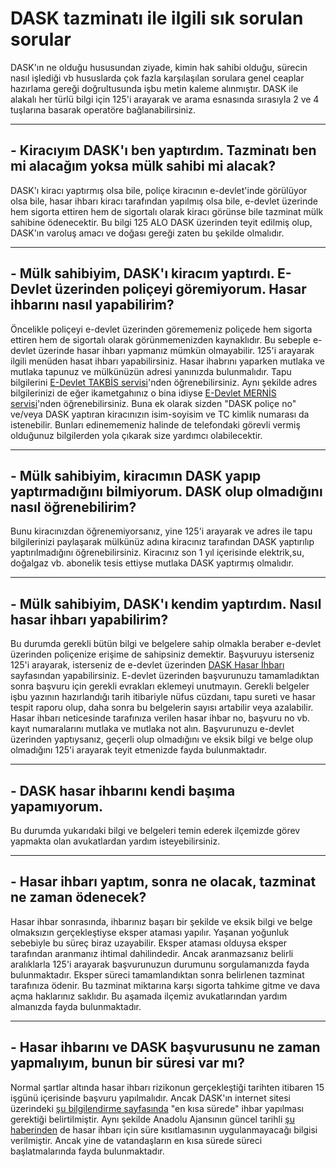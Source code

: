 # DASK tazminatı ile ilgili sık sorulan sorular
DASK'ın ne olduğu hususundan ziyade, kimin hak sahibi olduğu, sürecin nasıl işlediği vb hususlarda çok fazla karşılaşılan sorulara genel ceaplar hazırlama gereği doğrultusunda işbu metin kaleme alınmıştır. DASK ile alakalı her türlü bilgi için 125'i arayarak ve arama esnasında sırasıyla 2 ve 4 tuşlarına basarak operatöre bağlanabilirsiniz.  

--------------  
## - Kiracıyım DASK'ı ben yaptırdım. Tazminatı ben mi alacağım yoksa mülk sahibi mi alacak?
DASK'ı kiracı yaptırmış olsa bile, poliçe kiracının e-devlet'inde görülüyor olsa bile, hasar ihbarı kiracı tarafından yapılmış olsa bile, e-devlet üzerinde hem sigorta ettiren hem de sigortalı olarak kiracı görünse bile tazminat mülk sahibine ödenecektir. Bu bilgi 125 ALO DASK üzerinden teyit edilmiş olup, DASK'ın varoluş amacı ve doğası gereği zaten bu şekilde olmalıdır.  
  
--------------
## - Mülk sahibiyim, DASK'ı kiracım yaptırdı. E-Devlet üzerinden poliçeyi göremiyorum. Hasar ihbarını nasıl yapabilirim?  
Öncelikle poliçeyi e-devlet üzerinden görememeniz poliçede hem sigorta ettiren hem de sigortalı olarak görünmemenizden kaynaklıdır. Bu sebeple e-devlet üzerinde hasar ihbarı yapmanız mümkün olmayabilir. 125'i arayarak ilgili menüden hasat ihbarı yapabilirsiniz. Hasar ihabrını yaparken mutlaka ve mutlaka tapunuz ve mülkünüzün adresi yanınızda bulunmalıdır. Tapu bilgilerini [E-Devlet TAKBİS servisi](https://www.turkiye.gov.tr/tapu-bilgileri-sorgulama)'nden öğrenebilirsiniz. Aynı şekilde adres bilgilerinizi de eğer ikametgahınız o bina idiyse [E-Devlet MERNİS servisi](https://www.turkiye.gov.tr/nvi-yerlesim-yeri-ve-diger-adres-belgesi-sorgulama)'nden öğrenebilirsiniz. Buna ek olarak sizden "DASK poliçe no" ve/veya DASK yaptıran kiracınızın isim-soyisim ve TC kimlik numarası da istenebilir. Bunları edinememeniz halinde de telefondaki görevli vermiş olduğunuz bilgilerden yola çıkarak size yardımcı olabilecektir.  
  
--------------
 ## - Mülk sahibiyim, kiracımın DASK yapıp yaptırmadığını bilmiyorum. DASK olup olmadığını nasıl öğrenebilirim?  
 Bunu kiracınızdan öğrenemiyorsanız, yine 125'i arayarak ve adres ile tapu bilgilerinizi paylaşarak mülkünüz adına kiracınız tarafından DASK yaptırılıp  yaptırılmadığını öğrenebilirsiniz. Kiracınız son 1 yıl içerisinde elektrik,su, doğalgaz vb. abonelik tesis ettiyse mutlaka DASK yaptırmış olmalıdır.  
   
 -------------
 ## - Mülk sahibiyim, DASK'ı kendim yaptırdım. Nasıl hasar ihbarı yapabilirim?  
 Bu durumda gerekli bütün bilgi ve belgelere sahip olmakla beraber e-devlet üzerinden poliçenize erişime de sahipsiniz demektir. Başvuruyu isterseniz 125'i arayarak, isterseniz de e-devlet üzerinden [DASK Hasar İhbarı](https://www.turkiye.gov.tr/dogal-afet-sigortalari-hasar-ihbari) sayfasından yapabilirsiniz. E-devlet üzerinden başvurunuzu tamamladıktan sonra başvuru için gerekli evrakları eklemeyi unutmayın. Gerekli belgeler işbu yazının hazırlandığı tarih itibariyle nüfus cüzdanı, tapu sureti ve hasar tespit raporu olup, daha sonra bu belgelerin sayısı artabilir veya azalabilir. Hasar ihbarı neticesinde tarafınıza verilen hasar ihbar no, başvuru no vb. kayıt numaralarını mutlaka ve mutlaka not alın. Başvurunuzu e-devlet üzerinden yaptıysanız, geçerli olup olmadığını ve eksik bilgi ve belge olup olmadığını 125'i arayarak teyit etmenizde fayda bulunmaktadır. 
  
--------------
## - DASK hasar ihbarını kendi başıma yapamıyorum.
Bu durumda yukarıdaki bilgi ve belgeleri temin ederek ilçemizde görev yapmakta olan avukatlardan yardım isteyebilirsiniz.  
  
--------------
## - Hasar ihbarı yaptım, sonra ne olacak, tazminat ne zaman ödenecek?  
Hasar ihbar sonrasında, ihbarınız başarı bir şekilde ve eksik bilgi ve belge olmaksızın gerçekleştiyse eksper ataması yapılır. Yaşanan yoğunluk sebebiyle bu süreç biraz uzayabilir. Eksper ataması olduysa eksper tarafından aranmanız ihtimal dahilindedir. Ancak aranmazsanız belirli aralıklarla 125'i arayarak başvurunuzun durumunu sorgulamanızda fayda bulunmaktadır. Eksper süreci tamamlandıktan sonra belirlenen tazminat tarafınıza ödenir. Bu tazminat miktarına karşı sigorta tahkime gitme ve dava açma haklarınız saklıdır. Bu aşamada ilçemiz avukatlarından yardım almanızda fayda bulunmaktadır.  
  
--------------
## - Hasar ihbarını ve DASK başvurusunu ne zaman yapmalıyım, bunun bir süresi var mı?
Normal şartlar altında hasar ihbarı rizikonun gerçekleştiği tarihten itibaren 15 işgünü içerisinde başvuru yapılmalıdır. Ancak DASK'ın internet sitesi üzerindeki [şu bilgilendirme sayfasında](https://dask.gov.tr/tr/zds-bilgilendirme-uyarilar) "en kısa sürede" ihbar yapılması gerektiği belirtilmiştir. Aynı şekilde Anadolu Ajansının güncel tarihli [şu haberinden](https://www.aa.com.tr/tr/asrin-felaketi/dask-hasar-ihbarinda-sure-kisitlamasi-uygulanmamaktadir/2817561) de hasar ihbarı için süre kısıtlamasının uygulanmayacağı bilgisi verilmiştir. Ancak yine de vatandaşların en kısa sürede süreci başlatmalarında fayda bulunmaktadır.
